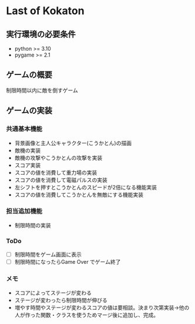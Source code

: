 # Last of Kokaton

## 実行環境の必要条件
* python >= 3.10
* pygame >= 2.1

## ゲームの概要
制限時間以内に敵を倒すゲーム

## ゲームの実装
### 共通基本機能
* 背景画像と主人公キャラクター(こうかとん)の描画
* 敵機の実装
* 敵機の攻撃やこうかとんの攻撃を実装
* スコア実装
* スコアの値を消費して重力場の実装
* スコアの値を消費して電磁パルスの実装
* 左シフトを押すとこうかとんのスピードが2倍になる機能実装
* スコアの値を消費してこうかとんを無敵にする機能実装

### 担当追加機能
* 制限時間の実装

### ToDo
- [ ] 制限時間をゲーム画面に表示
- [ ] 制限時間になったらGame Over でゲーム終了

### メモ
* スコアによってステージが変わる
* ステージが変わったら制限時間が伸びる
* 増やす時間やステージが変わるスコアの値は要相談。決まり次第実装→他の人が作った関数・クラスを使うためマージ後に追加し、完成。
